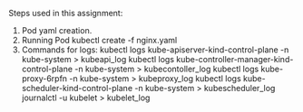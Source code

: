 Steps used in this assignment:
1) Pod yaml creation.
2) Running Pod
   kubectl create -f nginx.yaml
3) Commands for logs:
   kubectl logs kube-apiserver-kind-control-plane -n kube-system > kubeapi_log
   kubectl logs kube-controller-manager-kind-control-plane -n kube-system > kubecontoller_log
   kubectl logs kube-proxy-6rpfn -n kube-system > kubeproxy_log
   kubectl logs kube-scheduler-kind-control-plane -n kube-system > kubescheduler_log
   journalctl -u kubelet > kubelet_log